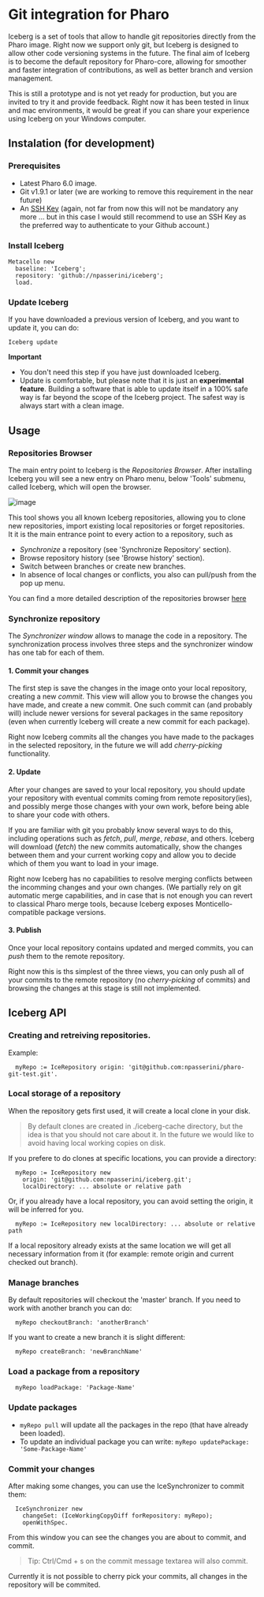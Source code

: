 # Git integration for Pharo
Iceberg is a set of tools that allow to handle git repositories directly from the Pharo image. Right now we support only git, but Iceberg is designed to allow other code versioning systems in the future. The final aim of Iceberg is to become the default repository for Pharo-core, allowing for smoother and faster integration of contributions, as well as better branch and version management.

This is still a prototype and is not yet ready for production, but you are invited to try it and provide feedback. Right now it has been tested in linux and mac environments, it would be great if you can share your experience using Iceberg on your Windows computer.

## Instalation (for development)
### Prerequisites
- Latest Pharo 6.0 image.
- Git v1.9.1 or later (we are working to remove this requirement in the near future)
- An [SSH Key](https://help.github.com/articles/generating-an-ssh-key/) (again, not far from now this will not be mandatory any more ... but in this case I would still recommend to use an SSH Key as the preferred way to authenticate to your Github account.)

### Install Iceberg
```
Metacello new
  baseline: 'Iceberg';
  repository: 'github://npasserini/iceberg';
  load.
```

### Update Iceberg
If you have downloaded a previous version of Iceberg, and you want to update it, you can do:
```
Iceberg update
```

**Important**
- You don't need this step if you have just downloaded Iceberg.
- Update is comfortable, but please note that it is just an **experimental feature**. Building a software that is able to update itself in a 100% safe way is far beyond the scope of the Iceberg project. The safest way is always start with a clean image.

## Usage
### Repositories Browser
The main entry point to Iceberg is the *Repositories Browser*. After installing Iceberg you will see a new entry on Pharo menu, below 'Tools' submenu, called Iceberg, which will open the browser.

![image](https://cloud.githubusercontent.com/assets/4633913/16365789/ac446d00-3c0a-11e6-83e0-976b00cbc0fb.png)

This tool shows you all known Iceberg repositories, allowing you to clone new repositories, import existing local repositories or forget repositories.  
It it is the main entrance point to every action to a repository, such as
- *Synchronize* a repository (see 'Synchronize Repository' section).
- Browse repository history (see 'Browse history' section).
- Switch between branches or create new branches.
- In absence of local changes or conflicts, you also can pull/push from the pop up menu.

You can find a more detailed description of the repositories browser [here](../../wiki/Repositories-Browser)

### Synchronize repository
The *Synchronizer window* allows to manage the code in a repository. The synchronization process involves three steps and the synchronizer window has one tab for each of them.

#### 1. Commit your changes
The first step is save the changes in the image onto your local repository, creating a new *commit*. This view will allow you to browse the changes you have made, and create a new commit. One such commit can (and probably will) include newer versions for several packages in the same repository (even when currently Iceberg will create a new commit for each package).

Right now Iceberg commits all the changes you have made to the packages in the selected repository, in the future we will add *cherry-picking* functionality.

#### 2. Update
After your changes are saved to your local repository, you should update your repository with eventual commits coming from remote repository(ies), and possibly merge those changes with your own work, before being able to share your code with others.

If you are familiar with git you probably know several ways to do this, including operations such as *fetch*, *pull*, *merge*, *rebase*, and others. Iceberg will download (*fetch*) the new commits automatically, show the changes between them and your current working copy and allow you to decide which of them you want to load in your image.

Right now Iceberg has no capabilities to resolve merging conflicts between the incomming changes and your own changes. (We partially rely on git automatic merge capabilities, and in case that is not enough you can revert to classical Pharo merge tools, because Iceberg exposes Monticello-compatible package versions.

#### 3. Publish
Once your local repository contains updated and merged commits, you can *push* them to the remote repository.

Right now this is ths simplest of the three views, you can only push all of your commits to the remote repository (no *cherry-picking* of commits) and browsing the changes at this stage is still not implemented.

## Iceberg API
### Creating and retreiving repositories.
Example:
```
  myRepo := IceRepository origin: 'git@github.com:npasserini/pharo-git-test.git'.
```

### Local storage of a repository
When the repository gets first used, it will create a local clone in your disk.
> By default clones are created in ./iceberg-cache directory, but the idea is that you should not care about it.
> In the future we would like to avoid having local working copies on disk.

If you prefere to do clones at specific locations, you can provide a directory:
```
  myRepo := IceRepository new
    origin: 'git@github.com:npasserini/iceberg.git';
    localDirectory: ... absolute or relative path
```

Or, if you already have a local repository, you can avoid setting the origin, it will be inferred for you.
```
  myRepo := IceRepository new localDirectory: ... absolute or relative path
```

If a local repository already exists at the same location we will get all necessary information from it (for example: remote origin and current checked out branch).

### Manage branches
By default repositories will checkout the 'master' branch. If you need to work with another branch you can do:
```
  myRepo checkoutBranch: 'anotherBranch'
```

If you want to create a new branch it is slight different:
```
  myRepo createBranch: 'newBranchName'
```

### Load a package from a repository
```
  myRepo loadPackage: 'Package-Name'
```

### Update packages
- `myRepo pull` will update all the packages in the repo (that have already been loaded).
- To update an individual package you can write: `myRepo updatePackage: 'Some-Package-Name'`

### Commit your changes
After making some changes, you can use the IceSynchronizer to commit them:
```
  IceSynchronizer new
    changeSet: (IceWorkingCopyDiff forRepository: myRepo);
    openWithSpec.
```

From this window you can see the changes you are about to commit, and commit.
> Tip: Ctrl/Cmd + s on the commit message textarea will also commit.

Currently it is not possible to cherry pick your commits, all changes in the
repository will be commited.
